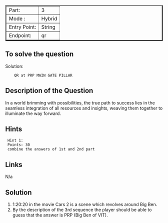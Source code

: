 <table border = '3'>
    <tr>
        <td>Part:</td>
        <td>3</td>
    </tr>
    <tr>
        <td>Mode :</td>
        <td>Hybrid</td>
    </tr>
    <tr>
        <td>Entry Point:</td>
        <td>String</td>
    </tr>
    <tr>
        <td>Endpoint:</td>
        <td>qr</td>
    </tr>
</table>

## To solve the question

Solution:

        QR at PRP MAIN GATE PILLAR

## Description of the Question

In a world brimming with possibilities, the true path to success lies in the seamless integration of all resources and insights, weaving them together to illuminate the way forward.

## Hints

     Hint 1:
     Points: 30
     combine the answers of 1st and 2nd part

## Links

N/a

## Solution

1. 1:20:20 in the movie Cars 2 is a scene which revolves around Big Ben.
2. By the description of the 3rd sequence the player should be able to guess that the answer is PRP (Big Ben of VIT).
